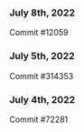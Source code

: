 ### July 8th, 2022

Commit #12059

### July 5th, 2022

Commit #314353


### July 4th, 2022

Commit #72281
